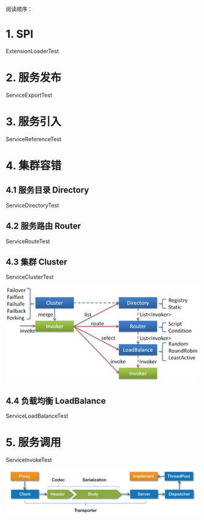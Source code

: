 阅读顺序：

# 1. SPI

ExtensionLoaderTest

# 2. 服务发布

ServiceExportTest

# 3. 服务引入

ServiceReferenceTest

# 4. 集群容错

## 4.1 服务目录 Directory

ServiceDirectoryTest

## 4.2 服务路由 Router

ServiceRouteTest

## 4.3 集群 Cluster

ServiceClusterTest

![Cluster](./cluster.jpg)

## 4.4 负载均衡 LoadBalance

ServiceLoadBalanceTest

# 5. 服务调用

ServiceInvokeTest

![send-request-process](./send-request-process.jpg)
